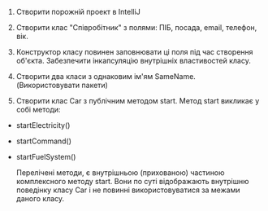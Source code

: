 1. Створити порожній проект в IntelliJ



2. Створити клас "Співробітник" з полями: ПІБ, посада, email, телефон, вік.



3. Конструктор класу повинен заповнювати ці поля під час створення об'єкта. Забезпечити інкапсуляцію внутрішніх властивостей класу.



4. Створити два класи з однаковим ім'ям SameName. (Використовувати пакети)



5. Створити клас Car з публічним методом start. Метод start викликає у собі методи:

- startElectricity()

- startCommand()

- startFuelSystem()

  Перелічені методи, є внутрішньою (прихованою) частиною комплексного методу start. Вони по суті відображають внутрішню поведінку класу Car і не повинні використовуватися за межами даного класу.